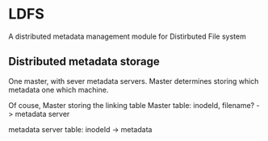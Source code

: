 # LDFS
A distributed metadata management module for Distirbuted File system

## Distributed metadata storage
One master, with sever metadata servers. Master determines storing which metadata one which machine.

Of couse, Master storing the linking table
Master table:
inodeId, filename? -> metadata server

metadata server table:
inodeId -> metadata
